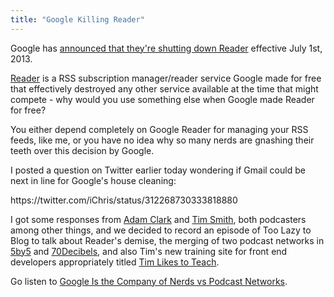```yaml
---
title: "Google Killing Reader"
---
```

<p>Google has <a href="http://googleblog.blogspot.com/2013/03/a-second-spring-of-cleaning.html">announced that they're shutting down Reader</a> effective July 1st, 2013.</p>
<p><a href="http://reader.google.com">Reader</a> is a RSS subscription manager/reader service Google made for free that effectively destroyed any other service available at the time that might compete - why would you use something else when Google made Reader for free?</p>
<p>You either depend completely on Google Reader for managing your RSS feeds, like me, or you have no idea why so many nerds are gnashing their teeth over this decision by Google.</p>
<p>I posted a question on Twitter earlier today wondering if Gmail could be next in line for Google's house cleaning:</p>
<p>https://twitter.com/iChris/status/312268730333818880</p>
<p>I got some responses from <a href="http://www.avclark.com">Adam Clark</a> and <a href="http://timothybsmith.com">Tim Smith</a>, both podcasters among other things, and we decided to record an episode of Too Lazy to Blog to talk about Reader's demise, the merging of two podcast networks in <a href="http://5by5.tv">5by5</a> and <a href="http://70decibels.com">70Decibels</a>, and also Tim's new training site for front end developers appropriately titled <a href="http://timlikestoteach.com/">Tim Likes to Teach</a>.</p>
<p>Go listen to <a href="http://www.ssktn.com/tltb/google-is-the-company-of-nerds-vs-podcast-networks/">Google Is the Company of Nerds vs Podcast Networks</a>.</p>
